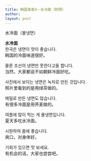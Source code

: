 ```yaml
---
title: 韩国美食4－水冷面（附照） 
author:
layout: post
---
```

<p>水冷面（물냉면）</p>
<p><a href="/hanfeng/node/39"></a><strong>水冷面</strong><br />
한국은 냉면이 맛이 좋습니다.<br />
韩国的冷面味道很好。</p>
<p>물론 조선의 냉면만 못한다고들 합니다.<br />
当然，大家都说不如朝鲜冷面好吃。</p>
<p>사진에서 보이는 냉면은 녹차로 만든 것입니다.<br />
照片里看到的是用绿茶做的。</p>
<p>메밀로 만든 냉면도 많습니다.<br />
有很多冷面是用荞麦做的。</p>
<p>여름에 많이 먹는 게 물냉면입니다.<br />
夏天多吃水冷面。</p>
<p>시원하여 몸에 좋습니다.<br />
爽口，对身体好。</p>
<p>기회가 있으면 맛 보세요.<br />
有机会的话，大家也尝尝吧。</p>
